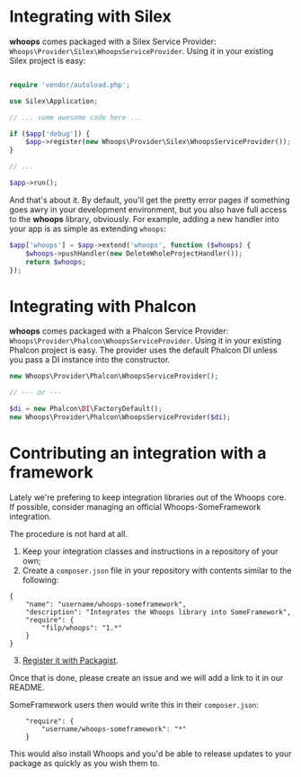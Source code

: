 # Integrating with Silex

**whoops** comes packaged with a Silex Service Provider: `Whoops\Provider\Silex\WhoopsServiceProvider`. Using it
in your existing Silex project is easy:

```php

require 'vendor/autoload.php';

use Silex\Application;

// ... some awesome code here ...

if ($app['debug']) {
    $app->register(new Whoops\Provider\Silex\WhoopsServiceProvider());
}

// ...

$app->run();
```

And that's about it. By default, you'll get the pretty error pages if something goes awry in your development
environment, but you also have full access to the **whoops** library, obviously. For example, adding a new handler
into your app is as simple as extending `whoops`:

```php
$app['whoops'] = $app->extend('whoops', function ($whoops) {
    $whoops->pushHandler(new DeleteWholeProjectHandler());
    return $whoops;
});
```


# Integrating with Phalcon

**whoops** comes packaged with a Phalcon Service Provider: `Whoops\Provider\Phalcon\WhoopsServiceProvider`. Using it
in your existing Phalcon project is easy. The provider uses the default Phalcon DI unless you pass a DI instance into the constructor.

```php
new Whoops\Provider\Phalcon\WhoopsServiceProvider();

// --- or ---

$di = new Phalcon\DI\FactoryDefault();
new Whoops\Provider\Phalcon\WhoopsServiceProvider($di);
```


# Contributing an integration with a framework

Lately we're prefering to keep integration libraries out of the Whoops core.
If possible, consider managing an official Whoops-SomeFramework integration.

The procedure is not hard at all.

1. Keep your integration classes and instructions in a repository of your own;
2. Create a `composer.json` file in your repository with contents similar to the following:

```
{
    "name": "username/whoops-someframework",
    "description": "Integrates the Whoops library into SomeFramework",
    "require": {
        "filp/whoops": "1.*"
    }
}
```

3. [Register it with Packagist](https://packagist.org/packages/submit).

Once that is done, please create an issue and we will add a link to it in our README.

SomeFramework users then would write this in their `composer.json`:

```
    "require": {
        "username/whoops-someframework": "*"
    }
```

This would also install Whoops and you'd be able to release updates to your package as quickly as you wish them to.
